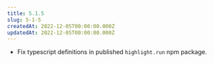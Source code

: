 ```yaml
---
title: 5.1.5
slug: 5-1-5
createdAt: 2022-12-05T00:00:00.000Z
updatedAt: 2022-12-05T00:00:00.000Z
---
```


- Fix typescript definitions in published `highlight.run` npm package.
